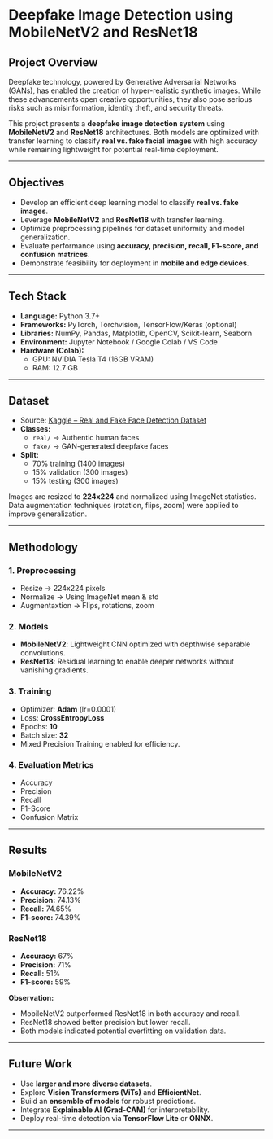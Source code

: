 # Deepfake Image Detection using MobileNetV2 and ResNet18

## Project Overview
Deepfake technology, powered by Generative Adversarial Networks (GANs), has enabled the creation of hyper-realistic synthetic images.
While these advancements open creative opportunities, they also pose serious risks such as misinformation, identity theft, and security threats.  

This project presents a **deepfake image detection system** using **MobileNetV2** and **ResNet18** architectures.
Both models are optimized with transfer learning to classify **real vs. fake facial images** with high accuracy while remaining lightweight for potential real-time deployment.

---

## Objectives
- Develop an efficient deep learning model to classify **real vs. fake images**.
- Leverage **MobileNetV2** and **ResNet18** with transfer learning.
- Optimize preprocessing pipelines for dataset uniformity and model generalization.
- Evaluate performance using **accuracy, precision, recall, F1-score, and confusion matrices**.
- Demonstrate feasibility for deployment in **mobile and edge devices**.

---

## Tech Stack
- **Language:** Python 3.7+
- **Frameworks:** PyTorch, Torchvision, TensorFlow/Keras (optional)
- **Libraries:** NumPy, Pandas, Matplotlib, OpenCV, Scikit-learn, Seaborn
- **Environment:** Jupyter Notebook / Google Colab / VS Code
- **Hardware (Colab):**
  - GPU: NVIDIA Tesla T4 (16GB VRAM)  
  - RAM: 12.7 GB  

---

##  Dataset
- Source: [Kaggle – Real and Fake Face Detection Dataset](https://www.kaggle.com/datasets/uditsharma72/real-vs-fake-faces)
- **Classes:**  
  - `real/` → Authentic human faces  
  - `fake/` → GAN-generated deepfake faces  
- **Split:**  
  - 70% training (1400 images)  
  - 15% validation (300 images)  
  - 15% testing (300 images)  

Images are resized to **224x224** and normalized using ImageNet statistics. Data augmentation techniques (rotation, flips, zoom) were applied to improve generalization.

---

##  Methodology

### 1. Preprocessing
- Resize →  224x224 pixels  
- Normalize → Using ImageNet mean & std  
- Augmentaxtion → Flips, rotations, zoom  

### 2. Models
- **MobileNetV2**: Lightweight CNN optimized with depthwise separable convolutions.  
- **ResNet18**: Residual learning to enable deeper networks without vanishing gradients.  

### 3. Training
- Optimizer: **Adam** (lr=0.0001)  
- Loss: **CrossEntropyLoss**  
- Epochs: **10**  
- Batch size: **32**  
- Mixed Precision Training enabled for efficiency.  

### 4. Evaluation Metrics
- Accuracy  
- Precision  
- Recall  
- F1-Score  
- Confusion Matrix  

---

## Results

### MobileNetV2
- **Accuracy:** 76.22%  
- **Precision:** 74.13%  
- **Recall:** 74.65%  
- **F1-score:** 74.39%  

### ResNet18
- **Accuracy:** 67%  
- **Precision:** 71%  
- **Recall:** 51%  
- **F1-score:** 59%  

 **Observation:**  
- MobileNetV2 outperformed ResNet18 in both accuracy and recall.  
- ResNet18 showed better precision but lower recall.  
- Both models indicated potential overfitting on validation data.  

---

## Future Work
- Use **larger and more diverse datasets**.  
- Explore **Vision Transformers (ViTs)** and **EfficientNet**.  
- Build an **ensemble of models** for robust predictions.  
- Integrate **Explainable AI (Grad-CAM)** for interpretability.  
- Deploy real-time detection via **TensorFlow Lite** or **ONNX**.  

---

